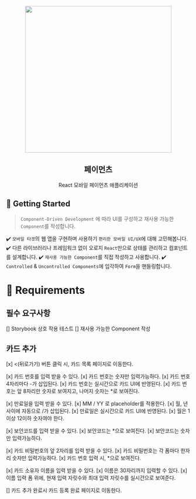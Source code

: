 <p align="middle" >
  <img src="https://techcourse-storage.s3.ap-northeast-2.amazonaws.com/0fefce79602043a9b3281ee1dd8f4be6" width="400">
</p>
<h2 align="middle">페이먼츠</h2>
<p align="middle">React 모바일 페이먼츠 애플리케이션</p>
</p>

## 🚀 Getting Started

> `Component-Driven Development` 에 따라 UI를 구성하고 재사용 가능한 `Component`를 작성합니다.

✔️ `모바일 타겟`의 웹 앱을 구현하며 사용하기 `편리한 모바일 UI/UX`에 대해 고민해봅니다.
✔️ 다른 라이브러리나 프레임워크 없이 오로지 `React`만으로 상태를 관리하고 컴포넌트를 설계합니다.
✔️ `재사용 가능한 Component`를 직접 작성하고 사용합니다.
✔️ `Controlled` & `Uncontrolled Components`에 입각하여 `Form`을 핸들링합니다.

# 📝 Requirements

## 필수 요구사항

[] Storybook 상호 작용 테스트
[] 재사용 가능한 Component 작성

## 카드 추가

[x] <(뒤로가기) 버튼 클릭 시, 카드 목록 페이지로 이동한다.

[x] 카드 번호를 입력 받을 수 있다.
  [x] 카드 번호는 숫자만 입력가능하다.
  [x] 카드 번호 4자리마다 -가 삽입된다.
  [x] 카드 번호는 실시간으로 카드 UI에 반영된다.
  [x] 카드 번호는 앞 8자리만 숫자로 보여지고, 나머지 숫자는 *로 보여진다.

[x] 만료일을 입력 받을 수 있다.
  [x] MM / YY 로 placeholder를 적용한다.
  [x] 월, 년 사이에 자동으로 /가 삽입된다.
  [x] 만료일은 실시간으로 카드 UI에 반영된다.
  [x] 월은 1이상 12이하 숫자여야 한다.

[x] 보안코드를 입력 받을 수 있다.
  [x] 보안코드는 *으로 보여진다.
  [x] 보안코드는 숫자만 입력가능하다.

[x] 카드 비밀번호의 앞 2자리를 입력 받을 수 있다.
  [x] 카드 비밀번호는 각 폼마다 한자리 숫자만 입력가능하다.
  [x] 카드 번호 입력 시, *으로 보여진다.

[x] 카드 소유자 이름을 입력 받을 수 있다.
  [x] 이름은 30자리까지 입력할 수 있다.
  [x] 이름 입력 폼 위에, 현재 입력 자릿수와 최대 입력 자릿수를 실시간으로 보여준다.

[] 카드 추가 완료시 카드 등록 완료 페이지로 이동한다.
